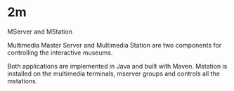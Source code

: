 # 2m
MServer and MStation

Multimedia Master Server and Multimedia Station are two components for controlling the interactive museums. 

Both applications are implemented in Java and built with Maven.
Mstation is installed on the multimedia terminals, mserver groups and controls all the mstations.

